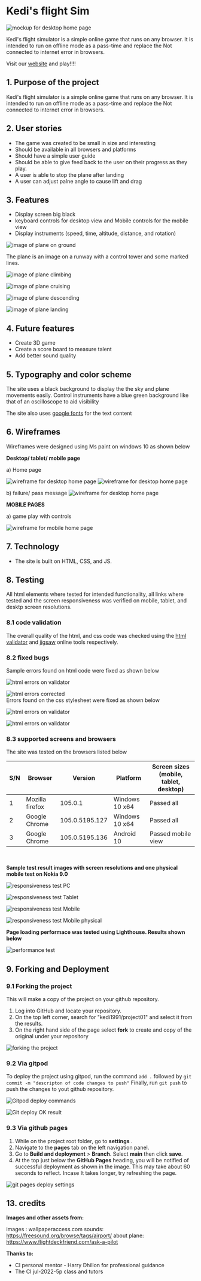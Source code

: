 **<h1>Kedi's flight Sim</h1>**
![mockup for desktop home page](./assets/images/project_design/mockup.png)

Kedi's flight simulator is a simple online game that runs on any browser. It is intended to run on offline mode as a pass-time and replace the Not connected to internet error in browsers.

Visit our [website](https://kedi1991.github.io/project-flight-sim/) and play!!!!
<h2>1. Purpose of the project</h2>

Kedi's flight simulator is a simple online game that runs on any browser. It is intended to run on offline mode as a pass-time and replace the Not connected to internet error in browsers.

<h2>2. User stories</h2>

- The game was created to be small in size and interesting
- Should be available in all browsers and platforms
- Should have a simple user guide 
- Should be able to give feed back to the user on their progress as they play.
- A user is able to stop the plane after landing
- A user can adjust palne angle to cause lift and drag

<h2>3. Features</h2>

- Display screen big black
- keyboard controls for desktop view and Mobile controls for the mobile view
- Display instruments (speed, time, altitude, distance, and rotation)

![image of plane on ground](./assets/images/project_design/image_prep_taxi.png)

The plane is an image on a runway with a control tower and some marked lines. 

![image of plane climbing](./assets/images/project_design/image_rotate.png)

![image of plane cruising](./assets/images/project_design/image_cruise.png)

![image of plane descending](./assets/images/project_design/image_descend.png)

![image of plane landing](./assets/images/project_design/image_landing.png)

<h2>4. Future features</h2>

- Create 3D game
- Create a score board to measure talent
- Add better sound quality

<h2>5. Typography and color scheme</h2>

The site uses a black background to display the the sky and plane movements easily. Control instruments have a blue green background like that of an oscilloscope to aid visibility

The site also uses [google fonts](https://fonts.google.com/) for the text content

<h2>6. Wireframes</h2>

Wireframes were designed using Ms paint on windows 10 as shown below

**Desktop/ tablet/ mobile page**

a) Home page

![wireframe for desktop home page](./assets/images/project_design/wireframe_desktop_mobile.png)
![wireframe for desktop home page](./assets/images/project_design/wireframe_desktop.png)

b) failure/ pass message
![wireframe for desktop home page](./assets/images/project_design/wireframe_desktop_mobile_message.png)


**MOBILE PAGES**

a) game play with controls

![wireframe for mobile home page](./assets/images/project_design/wireframe_mobile.png)

<h2>7. Technology</h2>

- The site is built on HTML, CSS, and JS.

<h2>8. Testing</h2>

All html elements where tested for intended functionality, all links where tested and the screen responsiveness was verified on mobile, tablet, and desktp screen resolutions.

<h3>8.1 code validation</h3>

The overall quality of the html, and css code was checked using the [html validator](https://validator.w3.org/) and [jigsaw](https://jigsaw.w3.org/css-validator/validator/) online tools respectively.

<h3> 8.2 fixed bugs</h3>

Sample errors found on html code were fixed as shown below

![html errors on validator](./assets/images/project-design/tests/html-error.png)

![html errors corrected](./assets/images/project-design/tests/html-pass.png)
<br>
Errors found on the css stylesheet were fixed as shown below

![html errors on validator](./assets/images/project-design/tests/css-errors.png)

![html errors on validator](./assets/images/project-design/tests/css-pass.png)
<br>

<h3>8.3 supported screens and browsers</h3>
 
The site was tested on the browsers listed below

| S/N | Browser         | Version        | Platform       | Screen sizes (mobile, tablet, desktop) |
|-----|-----------------|----------------|----------------|----------------------------------------|
| 1   | Mozilla firefox | 105.0.1        | Windows 10 x64 | Passed all                             |
| 2   | Google Chrome   | 105.0.5195.127 | Windows 10 x64 | Passed all                             |
| 3   | Google Chrome   | 105.0.5195.136 | Android 10     | Passed mobile view                     |

<br>

**Sample test result images with screen resolutions and one physical mobile test on Nokia 9.0**

![responsiveness test PC](./assets/images/project-design/tests/screen-test-pc.png)

![responsiveness test Tablet](./assets/images/project-design/tests/screen-test-tab.png)

![responsiveness test Mobile](./assets/images/project-design/tests/screen-test-phone.png)

![responsiveness test Mobile physical](./assets/images/project-design/tests/screen-test-nokia.png)

**Page loading performace was tested using Lighthouse. Results shown below**

![performance test](./assets/images/project-design/tests/lighthouse-test.png)

<h2>9. Forking and Deployment</h2>

<h3>9.1 Forking the project</h3>
This will make a copy of the project on your github repository.

1. Log into GitHub and locate your repository.
2. On the top left corner, search for "kedi1991/project01" and select it from the results.
3. On the right hand side of the page select  **fork** to create and copy of the original under your repository

![forking the project](./assets/images/project-design/stories/forking.png)

<h3>9.2 Via gitpod</h3>

To deploy the project using gitpod, run the command `add .` followed by `git commit -m "descripton of code changes to push"` 
Finally, run `git push` to push the changes to yout github repository.

![Gitpod deploy commands](./assets/images/project-design/stories/gitpod-deploy.png)

![Git deploy OK result](./assets/images/project-design/stories/gitpod-deploy-result.png)

<h3>9.3 Via github pages</h3>

1. While on the project root folder, go to **settings** .
2. Navigate to the **pages** tab on the left navigation panel.
3. Go to **Build and deployment** > **Branch**. Select **main** then click **save**.
4. At the top just below the **GitHub Pages** heading, you will be notified of successful deployment as shown in the image. This may take about 60 seconds to reflect. Incase It takes longer, try refreshing the page.

![git pages deploy settings](./assets/images/project-design/stories/deploy-page.png)

<h2>13. credits</h2>

**Images and other assets from:**

images : wallpaperaccess.com 
sounds: https://freesound.org/browse/tags/airport/
about plane:  https://www.flightdeckfriend.com/ask-a-pilot

**Thanks to:**
- CI personal mentor - Harry Dhillon for professional guidance
- The CI jul-2022-5p class and tutors



